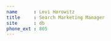 ```yaml
---
name      : Levi Horowitz
title     : Search Marketing Manager
site      : db
phone_ext : 805
---
```

